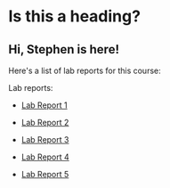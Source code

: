 # Is this a heading?
## Hi, Stephen is here!
Here's a list of lab reports for this course:

Lab reports: 
* [Lab Report 1](lab-report-1-week-2.html)

* [Lab Report 2](lab-report-2-week-4.html)

* [Lab Report 3](lab-report-3-week-6.html)

* [Lab Report 4](lab-report-4-week-8.html)

* [Lab Report 5](lab-report-5-week-10.html)
